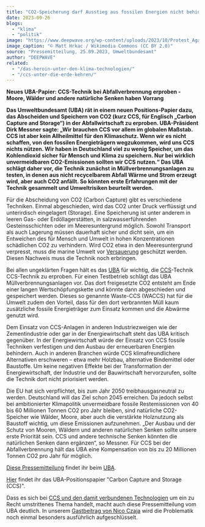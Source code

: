 ```yaml
---
title: "CO2-Speicherung darf Ausstieg aus fossilen Energien nicht behindern"
date: 2023-09-26
blogs: 
  - "klima"
  - "politik"
image: "https://www.deepwave.org/wp-content/uploads/2023/10/Protest_Against_Carbon_Capture_and_Storage_51697301719-scaled.jpg"
image_caption: "© Matt Hrkac / Wikimedia Commons (CC BY 2.0)"
source: "Pressemitteilung, 25.09.2023, Umweltbundesamt"
author: "DEEPWAVE"
related: 
  - "/das-heroin-unter-den-klima-technologien/"
  - "/ccs-unter-die-erde-kehren/"
---
```


**Neues UBA-Papier: CCS-Technik bei Abfallverbrennung erproben - Moore, Wälder und andere natürliche Senken haben Vorrang**

**Das Umweltbundesamt (UBA) rät in einem neuen Positions-Papier dazu, das Abscheiden und Speichern von CO2 (kurz CCS, für Englisch „Carbon Capture and Storage“) in der Abfallwirtschaft zu erproben. UBA-Präsident Dirk Messner sagte: „Wir brauchen CCS vor allem im globalen Maßstab. CCS ist aber kein Allheilmittel für den Klimaschutz. Wenn wir es nicht schaffen, von den fossilen Energieträgern wegzukommen, wird uns CCS nichts nützen. Wir haben in Deutschland viel zu wenig Speicher, um das Kohlendioxid sicher für Mensch und Klima zu speichern. Nur bei wirklich unvermeidbaren CO2-Emissionen sollten wir CCS nutzen.“ Das UBA schlägt daher vor, die Technik zunächst in Müllverbrennungsanlagen zu testen, in denen aus nicht recycelbarem Abfall Wärme und Strom erzeugt wird, aber auch CO2 anfällt. So könnten erste Erfahrungen mit der Technik gesammelt und Umweltrisiken beurteilt werden.**

Für die Abscheidung von CO2 (Carbon Capture) gibt es verschiedene Techniken. Einmal abgeschieden, wird das CO2 unter Druck verflüssigt und unterirdisch eingelagert (Storage). Eine Speicherung ist unter anderem in leeren Gas- oder Erdöllagerstätten, in salzwasserführenden Gesteinsschichten oder im Meeresuntergrund möglich. Sowohl Transport als auch Lagerung müssen dauerhaft sicher und dicht sein, um ein Entweichen des für Mensch und Umwelt in hohen Konzentrationen schädlichen CO2 zu verhindern. Wird CO2 etwa in den Meeresuntergrund verpresst, muss die marine Umwelt vor ⁠[Versauerung](https://www.umweltbundesamt.de/service/glossar/v?tag=Versauerung#alphabar)⁠ geschützt werden. Diesen Nachweis muss die Technik noch erbringen.

Bei allen ungeklärten Fragen hält es das ⁠[UBA](https://www.umweltbundesamt.de/service/glossar/u?tag=UBA#alphabar)⁠ für wichtig, die ⁠[CCS](https://www.umweltbundesamt.de/service/glossar/c?tag=CCS#alphabar)⁠-Technik CCS-Technik zu erproben. Für einen Testbetrieb schlägt das UBA Müllverbrennungsanlagen vor. Das dort freigesetzte CO2 entsteht am Ende einer langen Wertschöpfungskette und könnte dann abgeschieden und gespeichert werden. Dieses so genannte Waste-CCS (WACCS) hat für die Umwelt zudem den Vorteil, dass für den dort verbrannten Müll kaum zusätzliche fossile Energieträger zum Einsatz kommen und die Abwärme genutzt wird.

Dem Einsatz von CCS-Anlagen in anderen Industriezweigen wie der Zementindustrie oder gar in der Energiewirtschaft steht das UBA kritisch gegenüber. In der Energiewirtschaft würde der Einsatz von CCS fossile Techniken verfestigen und den Ausbau der erneuerbaren Energien behindern. Auch in anderen Branchen würde CCS klimafreundlichere Alternativen erschweren – etwa mehr Holzbau, alternative Bindemittel oder Baustoffe. Um keine negativen Effekte bei der Transformation der Energiewirtschaft, der Industrie und der Bauwirtschaft hervorzurufen, sollte die Technik dort nicht priorisiert werden.

Die EU hat sich verpflichtet, bis zum Jahr 2050 treibhausgasneutral zu werden. Deutschland will das Ziel schon 2045 erreichen. Da jedoch selbst bei ambitionierter Klimapolitik unvermeidbare fossile Restemissionen von 40 bis 60 Millionen Tonnen CO2 pro Jahr bleiben, sind natürliche CO2\-Speicher wie Wälder, Moore, aber auch die verstärkte Holznutzung als Baustoff wichtig, um diese Emissionen aufzunehmen. „Der Ausbau und der Schutz von Mooren, Wäldern und anderen natürlichen Senken sollte unsere erste Priorität sein. CCS und andere technische Senken könnten die natürlichen Senken dann ergänzen“, so Messner. Für CCS bei der Abfallverbrennung hält das UBA eine Kompensation von bis zu 20 Millionen Tonnen CO2 pro Jahr für möglich.

[Diese Pressemitteilung](https://www.umweltbundesamt.de/presse/pressemitteilungen/co2-speicherung-darf-ausstieg-aus-fossilen-energien) findet ihr beim [UBA](https://www.umweltbundesamt.de/).

[Hier](https://www.umweltbundesamt.de/sites/default/files/medien/1410/publikationen/230919_uba_pos_ccs_bf.pdf) findet ihr das UBA-Positionspapier "Carbon Capture and Storage (CCS)".

Dass es sich bei [CCS und den damit verbundenen Technologien](https://www.deepwave.org/das-heroin-unter-den-klima-technologien/) um ein zu Recht umstrittenes Thema handelt, macht auch diese Pressemitteilung vom UBA deutlich. In unserem [Gastbeitrag von Nico Czaja](https://www.deepwave.org/ccs-unter-die-erde-kehren/) wird die Problematik noch einmal besonders ausführlich aufgeschlüsselt.
